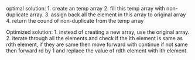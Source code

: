 optimal solution:
    1. create an temp array
    2. fill this temp array with non-duplicate array.
    3. assign back all the element in this array to original array
    4. return the cound of non-duplicate from the temp array

Optimized solution:
    1. instead of creating a new array, use the original array.
    2. iterate through all the elements and check if the ith element is same as rdth element,
        if they are same then move forward with continue
        if not same then forward rd by 1 and replace the value of rdth element with ith element.